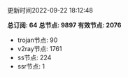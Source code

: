更新时间2022-09-22 18:12:48

**总订阅: 64**
**总节点: 9897**
**有效节点: 2076**
- trojan节点: 90
- v2ray节点: 1761
- ss节点: 224
- ssr节点: 1
